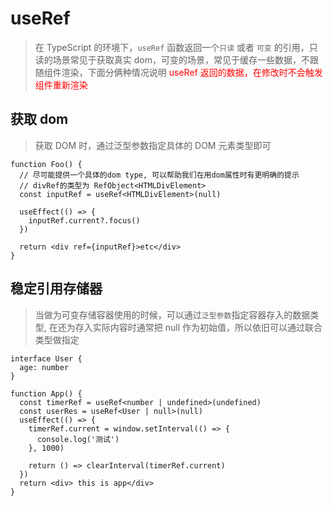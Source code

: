 # useRef [​](#useRef)

> 在 TypeScript 的环境下，`useRef` 函数返回一个`只读` 或者 `可变` 的引用，只读的场景常见于获取真实 dom，可变的场景，常见于缓存一些数据，不跟随组件渲染，下面分俩种情况说明
> <span style="color:red">useRef 返回的数据，在修改时不会触发组件重新渲染</span>

## 获取 dom [​](#dom)

> 获取 DOM 时，通过泛型参数指定具体的 DOM 元素类型即可

```tsx
function Foo() {
  // 尽可能提供一个具体的dom type, 可以帮助我们在用dom属性时有更明确的提示
  // divRef的类型为 RefObject<HTMLDivElement>
  const inputRef = useRef<HTMLDivElement>(null)

  useEffect(() => {
    inputRef.current?.focus()
  })

  return <div ref={inputRef}>etc</div>
}
```

## 稳定引用存储器 [​](#storage)

> 当做为可变存储容器使用的时候，可以通过`泛型参数`指定容器存入的数据类型, 在还为存入实际内容时通常把 null 作为初始值，所以依旧可以通过联合类型做指定

```tsx
interface User {
  age: number
}

function App() {
  const timerRef = useRef<number | undefined>(undefined)
  const userRes = useRef<User | null>(null)
  useEffect(() => {
    timerRef.current = window.setInterval(() => {
      console.log('测试')
    }, 1000)

    return () => clearInterval(timerRef.current)
  })
  return <div> this is app</div>
}
```
